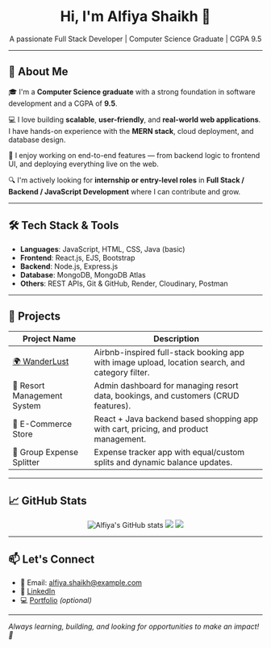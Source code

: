 <h1 align="center">Hi, I'm Alfiya Shaikh 👋</h1>

<p align="center">
  A passionate Full Stack Developer | Computer Science Graduate | CGPA 9.5
</p>

---

## 🚀 About Me

🎓 I'm a **Computer Science graduate** with a strong foundation in software development and a CGPA of **9.5**.

💻 I love building **scalable**, **user-friendly**, and **real-world web applications**. I have hands-on experience with the **MERN stack**, cloud deployment, and database design.

🌟 I enjoy working on end-to-end features — from backend logic to frontend UI, and deploying everything live on the web.

🔍 I'm actively looking for **internship or entry-level roles** in **Full Stack / Backend / JavaScript Development** where I can contribute and grow.

---

## 🛠️ Tech Stack & Tools

- **Languages**: JavaScript, HTML, CSS, Java (basic)
- **Frontend**: React.js, EJS, Bootstrap
- **Backend**: Node.js, Express.js
- **Database**: MongoDB, MongoDB Atlas
- **Others**: REST APIs, Git & GitHub, Render, Cloudinary, Postman

---

## 🔧 Projects

| Project Name | Description |
|--------------|-------------|
| [🌍 WanderLust](https://delta-project-tnax.onrender.com) | Airbnb-inspired full-stack booking app with image upload, location search, and category filter. |
| 💼 Resort Management System | Admin dashboard for managing resort data, bookings, and customers (CRUD features). |
| 🛒 E-Commerce Store | React + Java backend based shopping app with cart, pricing, and product management. |
| 💸 Group Expense Splitter | Expense tracker app with equal/custom splits and dynamic balance updates. |

---

## 📈 GitHub Stats

<p align="center">
  <img src="https://github-readme-stats.vercel.app/api?username=alfiya-shaikh&show_icons=true&theme=radical" alt="Alfiya's GitHub stats" />
  <img src="https://github-readme-streak-stats.herokuapp.com/?user=alfiya-shaikh&theme=radical" />
  <img src="https://github-readme-stats.vercel.app/api/top-langs/?username=alfiya-shaikh&layout=compact&theme=radical" />
</p>

---

## 📫 Let's Connect

- 📧 Email: alfiya.shaikh@example.com  
- 💼 [LinkedIn](https://www.linkedin.com/in/your-link/)  
- 💻 [Portfolio](https://yourportfolio.com/) *(optional)*

---

*Always learning, building, and looking for opportunities to make an impact! 🚀*
